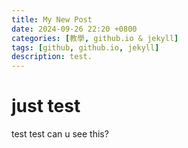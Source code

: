 ```yaml
---
title: My New Post
date: 2024-09-26 22:20 +0800
categories: [教學, github.io & jekyll]
tags: [github, github.io, jekyll]
description: test.
---
```


# just test  
test test can u see this?